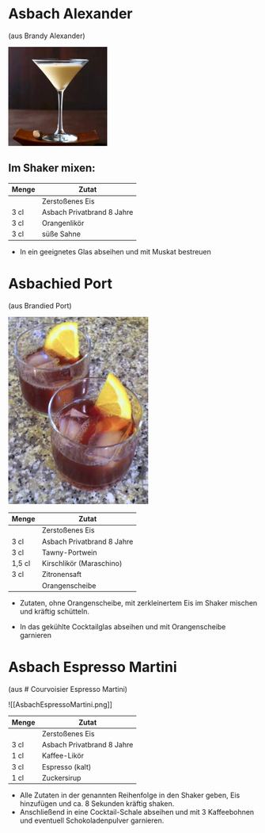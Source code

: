 # Asbach Alexander

(aus Brandy Alexander)

![](../_bilder/BrandyAlexander.png)

## Im Shaker mixen:

| Menge | Zutat                      |
| ----- | -------------------------- |
|       | Zerstoßenes     Eis        |
| 3 cl  | Asbach Privatbrand 8 Jahre |
| 3 cl  | Orangenlikör               |
| 3 cl  | süße Sahne                 |

- In ein geeignetes Glas abseihen und mit Muskat bestreuen

# Asbachied Port

(aus Brandied Port)

![](../_bilder/BrandiedPort.png)

| Menge  | Zutat                      |
| ------ | -------------------------- |
|        | Zerstoßenes Eis            |
| 3 cl   | Asbach Privatbrand 8 Jahre |
| 3 cl   | Tawny-Portwein             |
| 1,5 cl | Kirschlikör (Maraschino)   |
| 3 cl   | Zitronensaft               |
|        | Orangenscheibe             |

- Zutaten, ohne Orangenscheibe, mit zerkleinertem Eis im Shaker mischen und kräftig schütteln. 

- In das gekühlte Cocktailglas abseihen und mit Orangenscheibe garnieren

# Asbach Espresso Martini

(aus # Courvoisier Espresso Martini)

![[AsbachEspressoMartini.png]]

| Menge | Zutat                      |
| ----- | -------------------------- |
|       | Zerstoßenes Eis            |
| 3 cl  | Asbach Privatbrand 8 Jahre |
| 1 cl  | Kaffee-Likör               |
| 3 cl  | Espresso (kalt)            |
| 1 cl  | Zuckersirup                |

- Alle Zutaten in der genannten Reihenfolge in den Shaker geben, Eis hinzufügen und ca. 8 Sekunden kräftig shaken.
- Anschließend in eine Cocktail-Schale abseihen und mit 3 Kaffeebohnen und eventuell Schokoladenpulver garnieren.